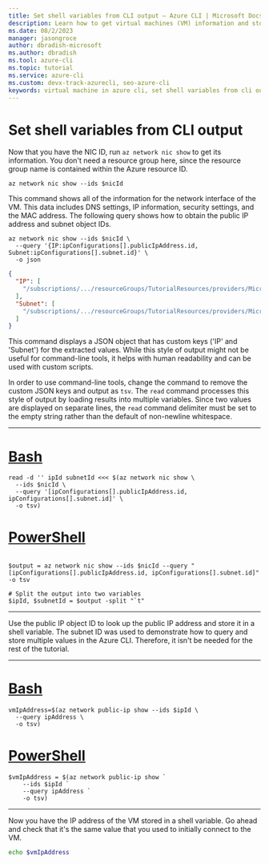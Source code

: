 ```yaml
---
title: Set shell variables from CLI output – Azure CLI | Microsoft Docs
description: Learn how to get virtual machines (VM) information and store results in an Azure CLI shell variable.
ms.date: 08/2/2023
manager: jasongroce
author: dbradish-microsoft
ms.author: dbradish
ms.tool: azure-cli
ms.topic: tutorial
ms.service: azure-cli
ms.custom: devx-track-azurecli, seo-azure-cli
keywords: virtual machine in azure cli, set shell variables from cli output 
---
```


# Set shell variables from CLI output

Now that you have the NIC ID, run `az network nic show` to get its information. You don't need a resource group here, since the resource group name is contained within the Azure resource ID.

```azurecli-interactive
az network nic show --ids $nicId
```

This command shows all of the information for the network interface of the VM. This data includes DNS settings, IP information, security settings, and the MAC address. The following query shows how to obtain the public IP address and subnet object IDs.

```azurecli-interactive
az network nic show --ids $nicId \
  --query '{IP:ipConfigurations[].publicIpAddress.id, Subnet:ipConfigurations[].subnet.id}' \
  -o json
```

```json
{
  "IP": [
    "/subscriptions/.../resourceGroups/TutorialResources/providers/Microsoft.Network/publicIPAddresses/TutorialVM1PublicIP"
  ],
  "Subnet": [
    "/subscriptions/.../resourceGroups/TutorialResources/providers/Microsoft.Network/virtualNetworks/TutorialVM1VNET/subnets/TutorialVM1Subnet"
  ]
}
```

This command displays a JSON object that has custom keys ('IP' and 'Subnet') for the extracted values. While this style of output might not be useful
for command-line tools, it helps with human readability and can be used with custom scripts.

In order to use command-line tools, change the command to remove the custom JSON keys and output as `tsv`. The `read` command processes this style of output by loading results into multiple variables. Since two values are displayed on separate lines, the `read` command
delimiter must be set to the empty string rather than the default of non-newline whitespace.

---
# [Bash](#tab/bash)

```azurecli-interactive
read -d '' ipId subnetId <<< $(az network nic show \
  --ids $nicId \
  --query '[ipConfigurations[].publicIpAddress.id, ipConfigurations[].subnet.id]' \
  -o tsv)
```

# [PowerShell](#tab/powershell)

```azurecli-interactive

$output = az network nic show --ids $nicId --query "[ipConfigurations[].publicIpAddress.id, ipConfigurations[].subnet.id]" -o tsv

# Split the output into two variables
$ipId, $subnetId = $output -split "`t"
```

---

Use the public IP object ID to look up the public IP address and store it in a shell variable. The subnet ID was used to demonstrate how to query and store multiple values in the Azure CLI. Therefore, it isn't be needed for the rest of the tutorial.

---
# [Bash](#tab/bash)


```azurecli-interactive
vmIpAddress=$(az network public-ip show --ids $ipId \
  --query ipAddress \
  -o tsv)
```

# [PowerShell](#tab/powershell)

```azurecli-interactive
$vmIpAddress = $(az network public-ip show `
    --ids $ipId `
    --query ipAddress `
    -o tsv)
```

---

Now you have the IP address of the VM stored in a shell variable. Go ahead and check that it's the same value that you used to initially connect to the VM.

```bash
echo $vmIpAddress
```
